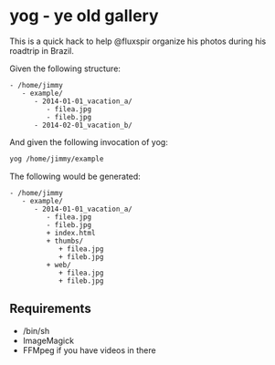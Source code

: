 # yog - ye old gallery

This is a quick hack to help @fluxspir organize his photos during his roadtrip
in Brazil.

Given the following structure:

```
- /home/jimmy
   - example/
      - 2014-01-01_vacation_a/
         - filea.jpg
         - fileb.jpg
      - 2014-02-01_vacation_b/
```

And given the following invocation of yog:

```sh
yog /home/jimmy/example
```

The following would be generated:

```
- /home/jimmy
   - example/
      - 2014-01-01_vacation_a/
         - filea.jpg
         - fileb.jpg
         + index.html
         + thumbs/
            + filea.jpg
            + fileb.jpg
         + web/
            + filea.jpg
            + fileb.jpg
```

## Requirements
 - /bin/sh
 - ImageMagick
 - FFMpeg if you have videos in there

